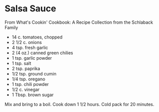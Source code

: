 Salsa Sauce
============

From What's Cookin' Cookbook: A Recipe Collection from the Schlaback Family

* 14 c. tomatoes, chopped
* 2 1/2 c. onions
* 4 tsp. fresh garlic
* 2 (4 oz.) canned green chilies
* 1 tsp. garlic powder
* 1 tsp. salt
* 2 tsp. paprika
* 1/2 tsp. ground cumin
* 1/4 tsp. oregano
* 1 tsp. chili powder
* 1/2 c. vinegar
* 1 Tbsp. brown sugar

Mix and bring to a boil. Cook down 1 1/2 hours. Cold pack for 20 minutes.